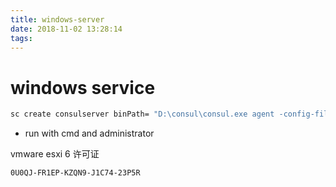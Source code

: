 ```yaml
---
title: windows-server
date: 2018-11-02 13:28:14
tags:
---
```


# windows service


```cmd
sc create consulserver binPath= "D:\consul\consul.exe agent -config-file  D:\consul\conf\consul.json" DisplayName= "Consul Server" start= auto
```

- run with cmd  and administrator


vmware esxi 6 许可证

```
0U0QJ-FR1EP-KZQN9-J1C74-23P5R
```